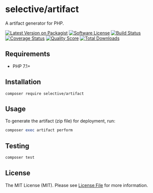# selective/artifact

A artifact generator for PHP.

[![Latest Version on Packagist](https://img.shields.io/github/release/selective-php/artifact.svg?style=flat-square)](https://packagist.org/packages/selective/artifact)
[![Software License](https://img.shields.io/badge/license-MIT-brightgreen.svg?style=flat-square)](LICENSE.md)
[![Build Status](https://img.shields.io/travis/selective-php/artifact/master.svg?style=flat-square)](https://travis-ci.org/selective-php/artifact)
[![Coverage Status](https://img.shields.io/scrutinizer/coverage/g/selective-php/artifact.svg?style=flat-square)](https://scrutinizer-ci.com/g/selective-php/artifact/code-structure)
[![Quality Score](https://img.shields.io/scrutinizer/quality/g/selective-php/artifact.svg?style=flat-square)](https://scrutinizer-ci.com/g/selective-php/artifact/?branch=master)
[![Total Downloads](https://img.shields.io/packagist/dt/selective/artifact.svg?style=flat-square)](https://packagist.org/packages/selective/artifact/stats)


## Requirements

* PHP 7.1+

## Installation

```
composer require selective/artifact
```

## Usage

To generate the artifact (zip file) for deployment, run:

```php
composer exec artifact perform
```

## Testing

```bash
composer test
```

## License

The MIT License (MIT). Please see [License File](LICENSE) for more information.
